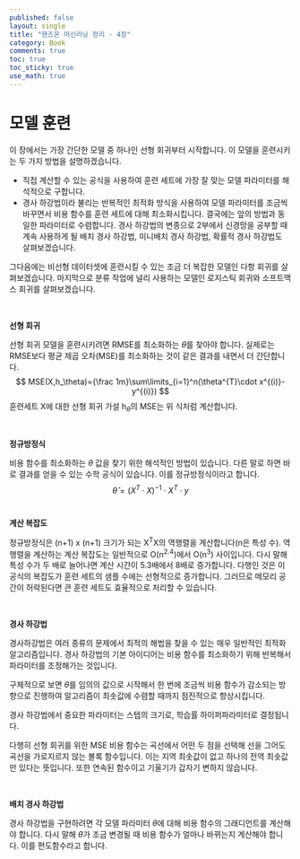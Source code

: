 ```yaml
---
published: false
layout: single
title: "핸즈온 머신러닝 정리 - 4장"
category: Book
comments: true
toc: true
toc_sticky: true
use_math: true
---
```


# 모델 훈련

이 장에서는 가장 간단한 모델 중 하나인 선형 회귀부터 시작합니다. 이 모델을 훈련시키는 두 가지 방법을 설명하겠습니다.

- 직접 계산할 수 있는 공식을 사용하여 훈련 세트에 가장 잘 맞는 모델 파라미터를 해석적으로 구합니다.
- 경사 하강법이라 불리는 반복적인 최적화 방식을 사용하여 모델 파라미터를 조금씩 바꾸면서 비용 함수를 훈련 세트에 대해 최소화시킵니다. 결국에는 앞의 방법과 동일한 파라미터로 수렴합니다. 경사 하강법의 변종으로 2부에서 신경망을 공부할 때 계속 사용하게 될 배치 경사 하강법, 미니배치 경사 하강법, 확률적 경사 하강법도 살펴보겠습니다.

그다음에는 비선형 데이터셋에 훈련시킬 수 있는 조금 더 복잡한 모델인 다항 회귀를 살펴보겠습니다. 마지막으로 분류 작업에 널리 사용하는 모델인 로지스틱 회귀와 소프트맥스 회귀를 살펴보겠습니다.

<br/>

**선형 회귀**

선형 회귀 모델을 훈련시키려면 RMSE를 최소화하는 *θ*를 찾아야 합니다. 실제로는 RMSE보다 평균 제곱 오차(MSE)를 최소화하는 것이 같은 결과를 내면서 더 간단합니다.
$$
MSE(X,h_\theta)={\frac 1m}\sum\limits_{i=1}^n(\theta^{T}\cdot x^{(i)}-y^{(i)})
$$
훈련세트 X에 대한 선형 회귀 가설 h<sub>*θ*</sub>의 MSE는 위 식처럼 계산합니다.

<br/>

**정규방정식**

비용 함수를 최소화하는 *θ* 값을 찾기 위한 해석적인 방법이 있습니다. 다른 말로 하면 바로 결과를 얻을 수 있는 수학 공식이 있습니다. 이를 정규방정식이라고 합니다.
$$
\hat\theta=(X^T\cdot {X})^{-1}\cdot {X^T}\cdot {y}
$$
<br/>

**계산 복잡도**

정규방정식은 (n+1) x (n+1) 크기가 되는 X<sup>T</sup>X의 역행렬을 계산합니다(n은 특성 수). 역행렬을 계산하는 계산 복잡도는 일반적으로 O(n<sup>2.4</sup>)에서 O(n<sup>3</sup>) 사이입니다. 다시 말해 특성 수가 두 배로 늘어나면 계산 시간이 5.3배에서 8배로 증가합니다. 다행인 것은 이 공식의 복잡도가 훈련 세트의 샘플 수에는 선형적으로 증가합니다. 그러므로 메모리 공간이 허락된다면 큰 훈련 세트도 효율적으로 처리할 수 있습니다.

<br/>

**경사 하강법**

경사하강법은 여러 종류의 문제에서 최적의 해법을 찾을 수 있는 매우 일반적인 최적화 알고리즘입니다. 경사 하강법의 기본 아이디어는 비용 함수를 최소화하기 위해 반복해서 파라미터를 조정해가는 것입니다.

구체적으로 보면 *θ*를 임의의 값으로 시작해서 한 번에 조금씩 비용 함수가 감소되는 방향으로 진행하여 알고리즘이 최솟값에 수렴할 때까지 점진적으로 향상시킵니다.

경사 하강법에서 중요한 파라미터는 스텝의 크기로, 학습률 하이퍼파라미터로 결정됩니다.

다행히 선형 회귀를 위한 MSE 비용 함수는 곡선에서 어떤 두 점을 선택해 선을 그어도 곡선을 가로지르지 않는 볼록 함수입니다. 이는 지역 최솟값이 없고 하나의 전역 최솟값만 있다는 뜻입니다. 또한 연속된 함수이고 기울기가 갑자기 변하지 않습니다.

<br/>

**배치 경사 하강법**

경사 하강법을 구현하려면 각 모델 파라미터 *θ*에 대해 비용 함수의 그래디언트를 계산해야 합니다. 다시 말해 *θ*가 조금 변경될 때 비용 함수가 얼마나 바뀌는지 계산해야 합니다. 이를 편도함수라고 합니다.